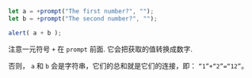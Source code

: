 

```js run demo
let a = +prompt("The first number?", "");
let b = +prompt("The second number?", "");

alert( a + b );
```

注意一元符号 `+` 在 `prompt` 前面. 它会把获取的值转换成数字.

否则， `a` 和 `b` 会是字符串，它们的总和就是它们的连接，即： `“1”+“2”=“12”`。
